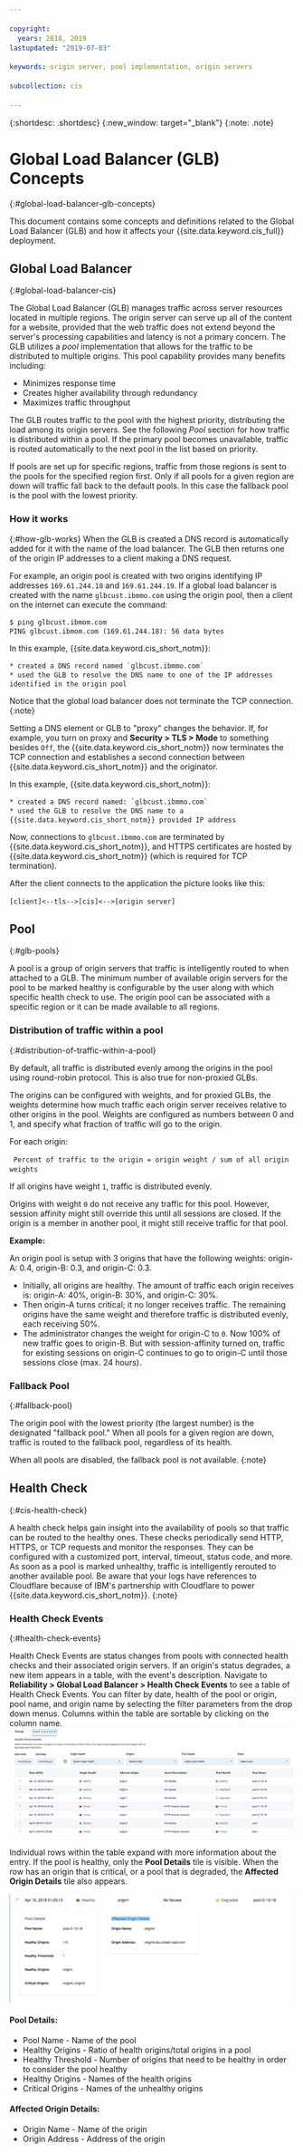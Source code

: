 ```yaml
---

copyright:
  years: 2018, 2019
lastupdated: "2019-07-03"

keywords: origin server, pool implementation, origin servers

subcollection: cis

---
```


{:shortdesc: .shortdesc} 
{:new_window: target="_blank"} 
{:note: .note}

# Global Load Balancer (GLB) Concepts
{:#global-load-balancer-glb-concepts}

This document contains some concepts and definitions related to the Global Load Balancer (GLB) and how it affects your {{site.data.keyword.cis_full}} deployment.

## Global Load Balancer
{:#global-load-balancer-cis}

The Global Load Balancer (GLB) manages traffic across server resources located in multiple regions. The origin server can serve up all of the content for a website, provided that the web traffic does not extend beyond the server's processing capabilities and latency is not a primary concern. The GLB utilizes a _pool_ implementation that allows for the traffic to be distributed to multiple origins. This pool capability provides many benefits including:

  * Minimizes response time
  * Creates higher availability through redundancy
  * Maximizes traffic throughput

The GLB routes traffic to the pool with the highest priority, distributing the load among its origin servers. See the following _Pool_ section for how traffic is distributed within a pool. If the primary pool becomes unavailable, traffic is routed automatically to the next pool in the list based on priority.

If pools are set up for specific regions, traffic from those regions is sent to the pools for the specified region first. Only if all pools for a given region are down will traffic fall back to the default pools. In this case the fallback pool is the pool with the lowest priority. 

### How it works
{:#how-glb-works}
When the GLB is created a DNS record is automatically added for it with the name of the load balancer. The GLB then returns one of the origin IP addresses to a client making a DNS request.

For example, an origin pool is created with two origins identifying IP addresses `169.61.244.18` and `169.61.244.19`. If a global load balancer is created with the name `glbcust.ibmmo.com` using the origin pool, then a client on the internet can execute the command:
```
$ ping glbcust.ibmom.com
PING glbcust.ibmom.com (169.61.244.18): 56 data bytes
```
In this example, {{site.data.keyword.cis_short_notm}}:

    * created a DNS record named `glbcust.ibmmo.com`
    * used the GLB to resolve the DNS name to one of the IP addresses identified in the origin pool

Notice that the global load balancer does not terminate the TCP connection.
{:note}

Setting a DNS element or GLB to "proxy" changes the behavior.
If, for example, you turn on proxy and **Security > TLS > Mode** to something besides `Off`, the {{site.data.keyword.cis_short_notm}} now terminates the TCP connection and establishes a second connection between {{site.data.keyword.cis_short_notm}} and the originator.

In this example, {{site.data.keyword.cis_short_notm}}:

    * created a DNS record named: `glbcust.ibmmo.com`
    * used the GLB to resolve the DNS name to a {{site.data.keyword.cis_short_notm}} provided IP address
    
Now, connections to `glbcust.ibmmo.com` are terminated by {{site.data.keyword.cis_short_notm}}, and HTTPS certificates are hosted by {{site.data.keyword.cis_short_notm}} (which is required for TCP termination).

After the client connects to the application the picture looks like this:

`[client]<--tls-->[cis]<-->[origin server]`

## Pool
{:#glb-pools}

A pool is a group of origin servers that traffic is intelligently routed to when attached to a GLB. The minimum number of available origin servers for the pool to be marked healthy is configurable by the user along with which specific health check to use. The origin pool can be associated with a specific region or it can be made available to all regions.

### Distribution of traffic within a pool
{:#distribution-of-traffic-within-a-pool}

By default, all traffic is distributed evenly among the origins in the pool using round-robin protocol. This is also true for non-proxied GLBs.

The origins can be configured with weights, and for proxied GLBs, the weights determine how much traffic each origin server receives relative to other origins in the pool. Weights are configured as numbers between 0 and 1, and specify what fraction of traffic will go to the origin. 

For each origin: 

` Percent of traffic to the origin = origin weight / sum of all origin weights`

If all origins have weight `1`, traffic is distributed evenly. 

Origins with weight `0` do not receive any traffic for this pool. However, session affinity might still override this until all sessions are closed. If the origin is a member in another pool, it might still receive traffic for that pool.

**Example:** 

An origin pool is setup with 3 origins that have the following weights: origin-A: 0.4, origin-B: 0.3, and origin-C: 0.3. 

* Initially, all origins are healthy. The amount of traffic each origin receives is: origin-A: 40%, origin-B: 30%, and origin-C: 30%.
* Then origin-A turns critical; it no longer receives traffic. The remaining origins have the same weight and therefore traffic is distributed evenly, each receiving 50%.
* The administrator changes the weight for origin-C to `0`. Now 100% of new traffic goes to origin-B. But with session-affinity turned on, traffic for existing sessions on origin-C continues to go to origin-C until those sessions close (max. 24 hours).

### Fallback Pool
{:#fallback-pool}

The origin pool with the lowest priority (the largest number) is the designated "fallback pool." When all pools for a given region are down, traffic is routed to the fallback pool, regardless of its health.

When all pools are disabled, the fallback pool is not available.
{:note}

## Health Check
{:#cis-health-check}

A health check helps gain insight into the availability of pools so that traffic can be routed to the healthy ones. These checks periodically send HTTP, HTTPS, or TCP requests and monitor the responses. They can be configured with a customized port, interval, timeout, status code, and more. As soon as a pool is marked unhealthy, traffic is intelligently rerouted to another available pool.
Be aware that your logs have references to Cloudflare because of IBM's partnership with Cloudflare to power {{site.data.keyword.cis_short_notm}}.
{:note}

### Health Check Events
{:#health-check-events}

Health Check Events are status changes from pools with connected health checks and their associated origin servers. If an origin's status degrades, a new item appears in a table, with the event's description. Navigate to **Reliability > Global Load Balancer > Health Check Events** to see a table of Health Check Events. You can filter by date, health of the pool or origin, pool name, and origin name by selecting the filter parameters from the drop down menus. Columns within the table are sortable by clicking on the column name.
![Health Check Events table](images/health-check-events-table.png)

Individual rows within the table expand with more information about the entry. If the pool is healthy, only the **Pool Details** tile is visible. When the row has an origin that is critical, or a pool that is degraded, the **Affected Origin Details** tile also appears. 

![Health Check Events details](images/health-check-events-details.png)

#### Pool Details:
* Pool Name - Name of the pool
* Healthy Origins - Ratio of health origins/total origins in a pool
* Healthy Threshold - Number of origins that need to be healthy in order to consider the pool healthy
* Healthy Origins - Names of the health origins
* Critical Origins - Names of the unhealthy origins

#### Affected Origin Details:
* Origin Name - Name of the origin
* Origin Address - Address of the origin
